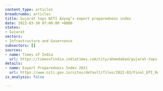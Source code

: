 ```yaml
---
content_type: articles
breadcrumbs: articles
title: Gujarat tops NITI Aayog’s export preparedness index
date: 2022-03-30 07:00:00 +0000
states:
- Gujarat
sectors:
- Infrastructure and Governance
subsectors: []
sources:
- name: Times of India
  url: https://timesofindia.indiatimes.com/city/ahmedabad/gujarat-tops-niti-aayogs-export-preparedness-index-2021/articleshowprint/90455410.cms
details:
- name: Export Preparedness Index 2021
  url: https://www.niti.gov.in/sites/default/files/2022-03/Final_EPI_Report_25032022.pdf
is_analysis: false

---
```

